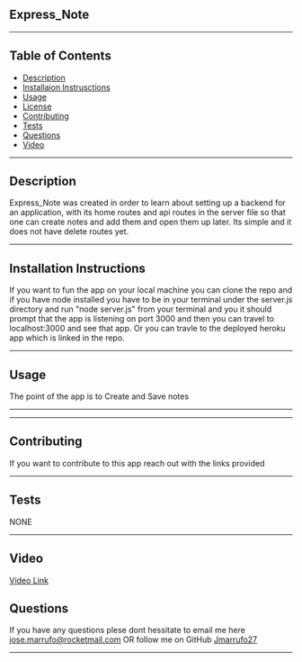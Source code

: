 ## Express_Note 

-----------------------------------------

## Table of Contents

* [Description](#description)
* [Installaion Instrusctions](#instalation-instructions)
* [Usage](#usage)
* [License](#license)
* [Contributing](#contributing)
* [Tests](#tests)
* [Questions](#questions)
* [Video](#video)

-----------------------------------------

## Description
Express_Note was created in order to learn about setting up a backend for an application, with its home routes and api routes in the server file so that one can create notes and add them and open them up later. Its simple and it does not have delete routes yet. 

-----------------------------------------

## Installation Instructions
If you want to fun the app on your local machine you can clone the repo and if you have node installed you have to be in your terminal under the server.js directory and run "node server.js" from your terminal and you it should prompt that the app is listening on port 3000 and then you can travel to localhost:3000 and see that app. Or you can travle to the deployed heroku app which is linked in the repo.

-----------------------------------------

## Usage
The point of the app is to Create and Save notes

-----------------------------------------
    
 

-----------------------------------------

## Contributing
If you want to contribute to this app reach out with the links provided

-----------------------------------------

## Tests
NONE

-----------------------------------------

## Video
[Video Link](https://watch.screencastify.com/v/miu9UxToZxOsc9rNeA2P)

## Questions
If you have any questions plese dont hessitate to email me here
jose.marrufo@rocketmail.com
OR follow me on GitHub
[Jmarrufo27]("github.com/Jmarrufo27")

-----------------------------------------

